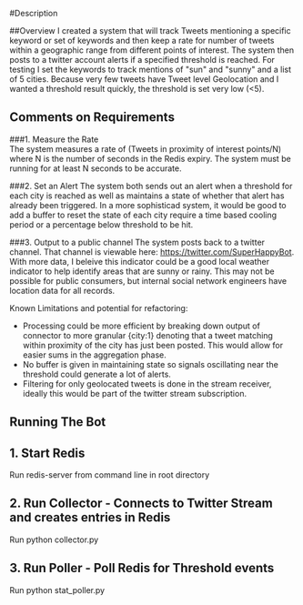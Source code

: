 #Description

##Overview
I created a system that will track Tweets mentioning a specific keyword or set of keywords and then keep a rate for number of tweets within a geographic range from different points of interest.  The system then posts to a twitter account alerts if a specified threshold is reached. For testing I set the keywords to track mentions of "sun" and "sunny" and a list of 5 cities.  Because very few tweets have Tweet level Geolocation and I wanted a threshold result quickly, the threshold is set very low (<5).

## Comments on Requirements

###1. Measure the Rate  
The system measures a rate of (Tweets in proximity of interest points/N) where N is the number of seconds in the Redis expiry.  The system must be running for at least N seconds to be accurate.

###2. Set an Alert
The system both sends out an alert when a threshold for each city is reached as well as maintains a state of whether that alert has already been triggered.  In a more sophisticad system, it would be good to add a buffer to reset the state of each city require a time based cooling period or a percentage below threshold to be hit.

###3.  Output to a public channel 
The system posts back to a twitter channel.  That channel is viewable here: <src Twitter Bot>https://twitter.com/SuperHappyBot</src>.  With more data, I beleive this indicator could be a good local weather indicator to help identify areas that are sunny or rainy.  This may not be possible for public consumers, but internal social network engineers have location data for all records.




Known Limitations and potential for refactoring:
- Processing could be more efficient by breaking down output of connector to more granular {city:1} denoting that a tweet matching within proximity of the city has just been posted.  This would allow for easier sums in the aggregation phase.
- No buffer is given in maintaining state so signals oscillating near the threshold could generate a lot of alerts.
- Filtering for only geolocated tweets is done in the stream receiver, ideally this would be part of the twitter stream subscription.  

## Running The Bot
## 1.  Start Redis

Run redis-server from command line in root directory

## 2.  Run Collector -  Connects to Twitter Stream and creates entries in Redis 

Run python collector.py

## 3.  Run Poller - Poll Redis for Threshold events

Run python stat_poller.py
